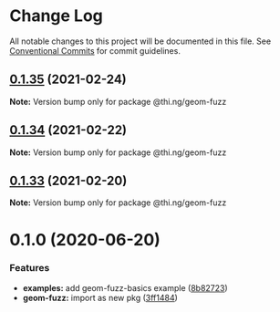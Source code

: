 # Change Log

All notable changes to this project will be documented in this file.
See [Conventional Commits](https://conventionalcommits.org) for commit guidelines.

## [0.1.35](https://github.com/thi-ng/umbrella/compare/@thi.ng/geom-fuzz@0.1.34...@thi.ng/geom-fuzz@0.1.35) (2021-02-24)

**Note:** Version bump only for package @thi.ng/geom-fuzz





## [0.1.34](https://github.com/thi-ng/umbrella/compare/@thi.ng/geom-fuzz@0.1.33...@thi.ng/geom-fuzz@0.1.34) (2021-02-22)

**Note:** Version bump only for package @thi.ng/geom-fuzz





## [0.1.33](https://github.com/thi-ng/umbrella/compare/@thi.ng/geom-fuzz@0.1.32...@thi.ng/geom-fuzz@0.1.33) (2021-02-20)

**Note:** Version bump only for package @thi.ng/geom-fuzz





# 0.1.0 (2020-06-20)


### Features

* **examples:** add geom-fuzz-basics example ([8b82723](https://github.com/thi-ng/umbrella/commit/8b82723c3708c78d5a67376036b661baec8e4ce0))
* **geom-fuzz:** import as new pkg ([3ff1484](https://github.com/thi-ng/umbrella/commit/3ff14848f277bd9dc7b2a009aa0a98d6e1d3df6c))
